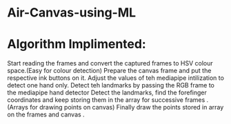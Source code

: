# Air-Canvas-using-ML

# Algorithm Implimented:
Start reading the frames and convert the captured frames to HSV colour space.(Easy for colour detection)
Prepare the canvas frame and put the respective ink buttons on it.
Adjust the values of teh mediapipe intilization to detect one hand only.
Detect teh landmarks by passing the RGB frame to the mediapipe hand detector
Detect the landmarks, find the forefinger coordinates and keep storing them in the array for successive frames .(Arrays for drawing points on canvas)
Finally draw the points stored in array on the frames and canvas .

